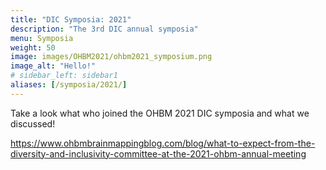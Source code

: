 ```yaml
---
title: "DIC Symposia: 2021"
description: "The 3rd DIC annual symposia"
menu: Symposia
weight: 50
image: images/OHBM2021/ohbm2021_symposium.png
image_alt: "Hello!"
# sidebar_left: sidebar1
aliases: [/symposia/2021/]
---
```

Take a look what who joined the OHBM 2021 DIC symposia and what we discussed!

https://www.ohbmbrainmappingblog.com/blog/what-to-expect-from-the-diversity-and-inclusivity-committee-at-the-2021-ohbm-annual-meeting


